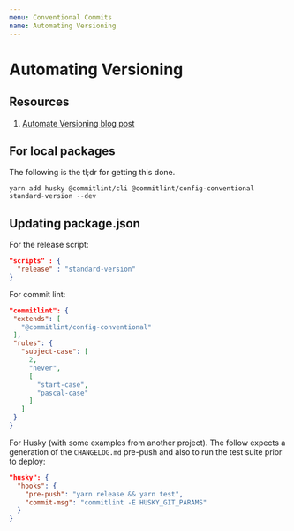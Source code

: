 ```yaml
---
menu: Conventional Commits
name: Automating Versioning
---
```


# Automating Versioning

## Resources

1. [Automate Versioning blog post](https://medium.com/@jsilvax/automate-semantic-versioning-with-conventional-commits-d76a9f45f2fa)

## For local packages

The following is the tl;dr for getting this done.

```shell
yarn add husky @commitlint/cli @commitlint/config-conventional standard-version --dev
```

## Updating package.json

For the release script:

```json
"scripts" : {
  "release" : "standard-version"
}
```

For commit lint:

```json
"commitlint": {
 "extends": [
   "@commitlint/config-conventional"
 ],
 "rules": {
   "subject-case": [
     2,
     "never",
     [
       "start-case",
       "pascal-case"
     ]
   ]
 }
}
```

For Husky (with some examples from another project). The follow expects a generation of the `CHANGELOG.md` pre-push and also to run the test suite prior to deploy:

```json
"husky": {
  "hooks": {
    "pre-push": "yarn release && yarn test",
    "commit-msg": "commitlint -E HUSKY_GIT_PARAMS"
  }
}
```
